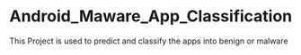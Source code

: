 # Android_Maware_App_Classification
This Project is used to predict and classify the apps into benign or malware 
